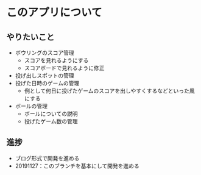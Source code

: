 # このアプリについて
## やりたいこと
- ボウリングのスコア管理
    - スコアを見れるようにする
    - スコアボードで見れるように修正
- 投げ出しスポットの管理
- 投げた日時のゲームの管理
    - 例として何日に投げたゲームのスコアを出しやすくするなどといった風にする
- ボールの管理
    - ボールについての説明
    - 投げたゲーム数の管理
## 進捗
- ブログ形式で開発を進める
- 20191127：このブランチを基本にして開発を進める
